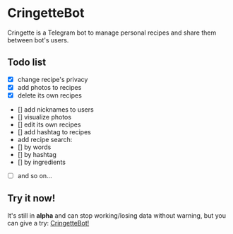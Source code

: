 # CringetteBot 

Cringette is a Telegram bot to manage personal recipes and share them between bot's users. 


## Todo list
- [x] change recipe's privacy
- [x] add photos to recipes
- [x] delete its own recipes 
- [] add nicknames to users 
- [] visualize photos
- [] edit its own recipes
- [] add hashtag to recipes
- add recipe search:
- [] by words
- [] by hashtag
- [] by ingredients
- [ ] and so on... 

## Try it now! 
It's still in **alpha** and can stop working/losing data without warning, but you can give a try: [CringetteBot!](http://t.me/yourrecipesbot) 